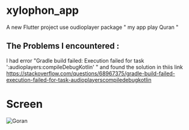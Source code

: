# xylophon_app

A new Flutter project use oudioplayer package " my app play Quran "


## The Problems I encountered :

I had error "Gradle build failed: Execution failed for task ':audioplayers:compileDebugKotlin' " and found the solution in thiis link 
https://stackoverflow.com/questions/68967375/gradle-build-failed-execution-failed-for-task-audioplayerscompiledebugkotlin

# Screen


![Goran](https://user-images.githubusercontent.com/90145056/144884274-3bc38d8d-7464-4efa-95e8-048a7a674c36.PNG)
